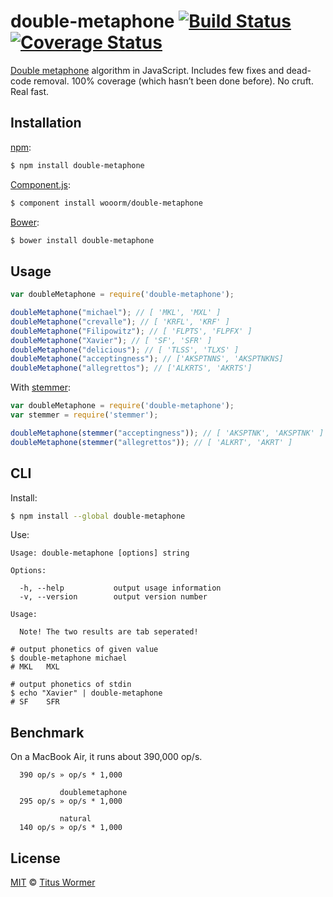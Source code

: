 # double-metaphone [![Build Status](https://img.shields.io/travis/wooorm/double-metaphone.svg?style=flat)](https://travis-ci.org/wooorm/double-metaphone) [![Coverage Status](https://img.shields.io/coveralls/wooorm/double-metaphone.svg?style=flat)](https://coveralls.io/r/wooorm/double-metaphone?branch=master)

[Double metaphone](http://en.wikipedia.org/wiki/metaphone) algorithm in JavaScript. Includes few fixes and dead-code removal. 100% coverage (which hasn’t been done before). No cruft. Real fast.

## Installation

[npm](https://docs.npmjs.com/cli/install):

```bash
$ npm install double-metaphone
```

[Component.js](https://github.com/componentjs/component):

```bash
$ component install wooorm/double-metaphone
```

[Bower](http://bower.io/#install-packages):

```bash
$ bower install double-metaphone
```

## Usage

```javascript
var doubleMetaphone = require('double-metaphone');

doubleMetaphone("michael"); // [ 'MKL', 'MXL' ]
doubleMetaphone("crevalle"); // [ 'KRFL', 'KRF' ]
doubleMetaphone("Filipowitz"); // [ 'FLPTS', 'FLPFX' ]
doubleMetaphone("Xavier"); // [ 'SF', 'SFR' ]
doubleMetaphone("delicious"); // [ 'TLSS', 'TLXS' ]
doubleMetaphone("acceptingness"); // ['AKSPTNNS', 'AKSPTNKNS]
doubleMetaphone("allegrettos"); // ['ALKRTS', 'AKRTS']
```

With [stemmer](https://github.com/wooorm/stemmer):

```javascript
var doubleMetaphone = require('double-metaphone');
var stemmer = require('stemmer');

doubleMetaphone(stemmer("acceptingness")); // [ 'AKSPTNK', 'AKSPTNK' ]
doubleMetaphone(stemmer("allegrettos")); // [ 'ALKRT', 'AKRT' ]
```

## CLI

Install:

```bash
$ npm install --global double-metaphone
```

Use:

```text
Usage: double-metaphone [options] string

Options:

  -h, --help           output usage information
  -v, --version        output version number

Usage:

  Note! The two results are tab seperated!

# output phonetics of given value
$ double-metaphone michael
# MKL	MXL

# output phonetics of stdin
$ echo "Xavier" | double-metaphone
# SF	SFR
```


## Benchmark

On a MacBook Air, it runs about 390,000 op/s.

```text
  390 op/s » op/s * 1,000

           doublemetaphone
  295 op/s » op/s * 1,000

           natural
  140 op/s » op/s * 1,000
```

## License

[MIT](LICENSE) © [Titus Wormer](http://wooorm.com)
